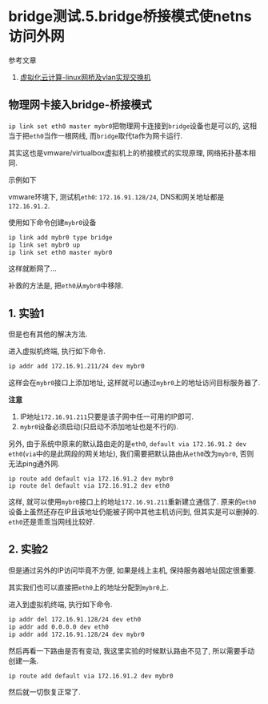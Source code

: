 # bridge测试.5.bridge桥接模式使netns访问外网

参考文章

1. [虚拟化云计算-linux网桥及vlan实现交换机](https://blog.51cto.com/11555417/2162026)

## 物理网卡接入bridge-桥接模式

`ip link set eth0 master mybr0`把物理网卡连接到`bridge`设备也是可以的, 这相当于把`eth0`当作一根网线, 而`bridge`取代ta作为网卡运行. 

其实这也是vmware/virtualbox虚拟机上的桥接模式的实现原理, 网络拓扑基本相同.

示例如下

vmware环境下, 测试机`eth0`: `172.16.91.128/24`, DNS和网关地址都是`172.16.91.2`.

使用如下命令创建`mybr0`设备

```bash
ip link add mybr0 type bridge
ip link set mybr0 up
ip link set eth0 master mybr0
```

这样就断网了...

补救的方法是, 把`eth0`从`mybr0`中移除. 

## 1. 实验1

但是也有其他的解决方法. 

进入虚拟机终端, 执行如下命令.

```bash
ip addr add 172.16.91.211/24 dev mybr0
```

这样会在`mybr0`接口上添加地址, 这样就可以通过`mybr0`上的地址访问目标服务器了.

**注意**

1. IP地址`172.16.91.211`只要是该子网中任一可用的IP即可.
2. `mybr0`设备必须启动(只启动不添加地址也是不行的).

另外, 由于系统中原来的默认路由走的是`eth0`, `default via 172.16.91.2 dev eth0`(`via`中的是此网段的网关地址), 我们需要把默认路由从`eth0`改为`mybr0`, 否则无法ping通外网.

```
ip route add default via 172.16.91.2 dev mybr0
ip route del default via 172.16.91.2 dev eth0
```

这样, 就可以使用`mybr0`接口上的地址`172.16.91.211`重新建立通信了. 原来的`eth0`设备上虽然还存在IP且该地址仍能被子网中其他主机访问到, 但其实是可以删掉的. `eth0`还是乖乖当网线比较好.

## 2. 实验2

但是通过另外的IP访问毕竟不方便, 如果是线上主机, 保持服务器地址固定很重要.

其实我们也可以直接把`eth0`上的地址分配到`mybr0`上.

进入到虚拟机终端, 执行如下命令.

```bash
ip addr del 172.16.91.128/24 dev eth0
ip addr add 0.0.0.0 dev eth0
ip addr add 172.16.91.128/24 dev mybr0
```

然后再看一下路由是否有变动, 我这里实验的时候默认路由不见了, 所以需要手动创建一条.

```bash
ip route add default via 172.16.91.2 dev mybr0
```

然后就一切恢复正常了.
